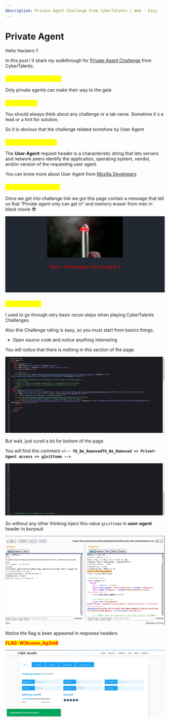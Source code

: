 ```yaml
---
description: Private Agent Challenge From CyberTalents | Web - Easy
---
```


# Private Agent

Hello Hackers !!

In this post i\`ll share my walkthrough for [Private Agent Challenge](https://cybertalents.com/challenges/web/private-agent) from CyberTalents.

### <mark style="color:yellow;">**Challenge Description**</mark>

Only private agents can make their way to the gate.

### <mark style="color:yellow;">**Look Farther**</mark>

You should always think about any challenge or a lab name. Sometime it\`s a lead or a hint for solution.

So it is obvious that the challenge related somehow by User Agent

### <mark style="color:yellow;">**What is User Agent?**</mark>

The **User-Agent** request header is a characteristic string that lets servers and network peers identify the application, operating system, vendor, and/or version of the requesting user agent.

You can know more about User Agent from [Mozilla Developers](https://developer.mozilla.org/en-US/docs/Glossary/User\_agent)

### <mark style="color:yellow;">**Solution Walkthrough**</mark>

Once we get into challenge link we got this page contain a message that tell us that “Private agent only can get in” and memory eraser from men in black movie 😎

![](../.gitbook/assets/0)

### <mark style="color:yellow;">**Keep It Simple**</mark>

I used to go through very basic recon steps when playing CyberTalents Challenges.

Also this Challenge rating is easy, so you must start from basics things.

* Open source code and notice anything interesting

You will notice that there is nothing in this section of the page.

![](../.gitbook/assets/1)

But wait, just scroll a bit for bottom of the page.

You will find this comment **`<!-- TO_Be_RemovedTO_Be_Removed => Privet-Agent access => givittome -->`**

![](<../.gitbook/assets/2 (1)>)

So without any other thinking inject this value `givittome` in **user-agent** header in burpsuit

![](../.gitbook/assets/3)

Notice the flag is been appeared in response headers

<mark style="color:red;">**FLAG: W3lcome\_Ag3nt8**</mark>

![](../.gitbook/assets/4)
